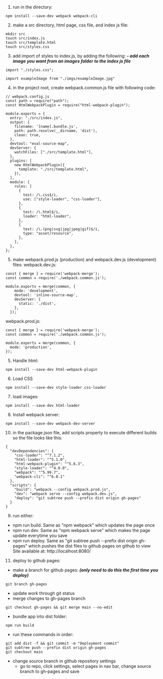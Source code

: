 1) run in the directory:
```
npm install --save-dev webpack webpack-cli
```

2) make a src directory, html page, css file, and index js file:
```
mkdir src
touch src/index.js
touch src/template.html
touch src/styles.css
```

3) add import of styles to index.js, by adding the following:
***- add each image you want from an images folder to the index js file***
```
import "./styles.css";

import exampleImage from "./imgs/exampleImage.jpg"
```


4) in the project root, create webpack.common.js file with following code:
```
// webpack.config.js
const path = require("path");
const HtmlWebpackPlugin = require("html-webpack-plugin");

module.exports = {
  entry: "./src/index.js",
  output: {
    filename: '[name].bundle.js',
    path: path.resolve(__dirname, 'dist'),
    clean: true,
  },
  devtool: "eval-source-map",
  devServer: {
    watchFiles: ["./src/template.html"],
  },
  plugins: [
    new HtmlWebpackPlugin({
      template: "./src/template.html",
    }),
  ],
  module: {
    rules: [
      {
        test: /\.css$/i,
        use: ["style-loader", "css-loader"],
      },
      {
        test: /\.html$/i,
        loader: "html-loader",
      },
      {
        test: /\.(png|svg|jpg|jpeg|gif)$/i,
        type: "asset/resource",
      },
    ],
  },
};
```
5) make webpack.prod.js (production) and webpack.dev.js (development) files:
webpack.dev.js:
```
const { merge } = require('webpack-merge');
const common = require('./webpack.common.js');

module.exports = merge(common, {
    mode: 'development',
    devtool: 'inline-source-map',
    devServer: {
      static: './dist',
    },
  });
```
webpack.prod.js:
```
const { merge } = require('webpack-merge');
const common = require('./webpack.common.js');

module.exports = merge(common, {
  mode: 'production',
});
```

5) Handle html:
```
npm install --save-dev html-webpack-plugin
```
6) Load CSS
```
npm install --save-dev style-loader css-loader
```
7) load images:
```
npm install --save-dev html-loader
```

8) Install webpack server:
```
npm install --save-dev webpack-dev-server
```

10) in the package.json file, add scripts property to execute different builds so the file looks like this:
```
{
  "devDependencies": {
    "css-loader": "^7.1.2",
    "html-loader": "^5.1.0",
    "html-webpack-plugin": "^5.6.3",
    "style-loader": "^4.0.0",
    "webpack": "^5.99.7",
    "webpack-cli": "^6.0.1"
  },
  "scripts": {
    "build": "webpack --config webpack.prod.js",
    "dev": "webpack serve --config webpack.dev.js",
    "deploy": "git subtree push --prefix dist origin gh-pages"
  }
}
```
9) run either:
- npm run build. Same as "npm webpack" which updates the page once
- npm run dev. Same as "npm webpack serve" which makes the page update everytime you save
- npm run deploy. Same as "git subtree push --prefix dist origin gh-pages" which pushes the dist files to github pages on github to view
Site available at: http://localhost:8080/

11) deploy to github pages:
- make a branch for github pages: ***(only need to do this the first time you deploy)***
```
git branch gh-pages
```
- update work through git status
- merge changes to gh-pages branch
```
git checkout gh-pages && git merge main --no-edit
```
- bundle app into dist folder:
```
npm run build
```
- run these commands in order:
```
git add dist -f && git commit -m "Deployment commit"
git subtree push --prefix dist origin gh-pages
git checkout main
```
- change source branch in github repository settings
    - go to repo, click settings, select pages in nav bar, change source branch to gh-pages and save